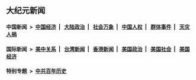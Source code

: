## 大纪元新闻

#### 中国新闻 &nbsp;>&nbsp; [中国经济](indexes/ncid283/README.md?07172045) &nbsp;| &nbsp; [大陆政治](indexes/ncid277/README.md?07172045) &nbsp;| &nbsp; [社会万象](indexes/ncid282/README.md?07172045) &nbsp;| &nbsp; [中国人权](indexes/ncid278/README.md?07172045) &nbsp;| &nbsp; [群体事件](indexes/ncid279/README.md?07172045) &nbsp;| &nbsp; [天灾人祸](indexes/ncid280/README.md?07172045)

#### 国际新闻 &nbsp;>&nbsp; [美中关系](indexes/nf1412576/README.md?07172045) &nbsp;| &nbsp; [台湾新闻](indexes/ncid1349361/README.md?07172045) &nbsp;| &nbsp; [香港新闻](indexes/ncid1349362/README.md?07172045) &nbsp;| &nbsp; [美国政治](indexes/ncid1078159/README.md?07172045) &nbsp;| &nbsp; [美国社会](indexes/ncid1078160/README.md?07172045) &nbsp;| &nbsp; [美国经济](indexes/ncid1078158/README.md?07172045)

#### 特别专题 &nbsp;>&nbsp; [中共百年历史](https://github.com/easy2view/epoch-special/blob/master/README.md?07172045)  
